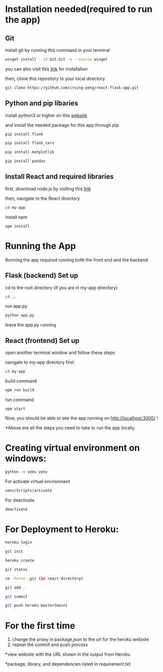 # Installation needed(required to run the app)
## Git

install git by running this command in your terminal 
```bash
winget install --id Git.Git -e --source winget
```
you can also visit this [link](https://git-scm.com/download/win) for installation

then, clone this repository to your local directory 
```bash
git clone https://github.com/irving-peng/react-flask-app.git
```
## Python and pip libaries
install python3 or higher on this [website](https://www.python.org/downloads/windows/)

and install the needed package for this app through pip

```bash
pip install flask
```
```bash
pip install flask_cors
```
```bash
pip install matplotlib
```
```bash
pip install pandas
```
## Install React and required libraries
first, download node.js by visiting this [link](https://nodejs.org/en/)

then, navigate to the React directory
```bash
cd my-app
```
install npm
```
npm install
```
# Running the App
Running the app required running both the front end and the backend
## Flask (backend) Set up
cd to the root directory (if you are in my-app directory)
```bash
cd ..
```
run app.py 
```bash
python app.py
```
leave the app.py running
## React (frontend) Set up
open another terminal window and follow these steps

navigate to my-app directory first
```bash
cd my-app
```

build command

```bash
npm run build
```

run command

```
npm start
```
Now, you should be able to see the app running on [http://localhost:3000/](http://localhost:3000/) !

*Above are all the steps you need to take to run the app locally. 

# Creating virtual environment on windows:
```bash
python -m venv venv
```
For activate virtual environment
```bash
venv/Scripts/activate
```
For deactivate
```bash
deactivate
```

# For Deployment to Heroku:
 ```bash
 heroku login
 ```
```bash
git init
```
```bash
heroku create
```
```bash
git status
```
```bash
rm -Force .git (in react-directory)
```
```bash
git add .
```
```bash
git commit
```
```bash
git push heroku master(main)
```

# For the first time    
1. change the proxy in package,json to the url for the heroku webiste
2. repeat the commit and push process


*view website with the URL shown in the output from Heroku

*package, library, and dependencies listed in requirement.txt
